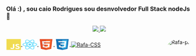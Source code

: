 ### Olá :) , sou caio Rodrigues sou  desnvolvedor Full Stack nodeJs 👋




<div align="center">
  <a href="https://github.com/caio-glind/caio-glind">
  <img height="180em" src="https://github-readme-stats.vercel.app/api?username=caio-glind&show_icons=true&theme=dracula&include_all_commits=true&count_private=true"/>
  <img height="180em" src="https://github-readme-stats.vercel.app/api/top-langs/?username=caio-glind&layout=compact&langs_count=7&theme=dracula"/>
</div>
  
  <div style="display: inline_block"><br>
  <img align="center" alt="Rafa-Js" height="30" width="40" src="https://raw.githubusercontent.com/devicons/devicon/master/icons/javascript/javascript-plain.svg">
  <img align="center" alt="Rafa-React" height="30" width="40" src="https://raw.githubusercontent.com/devicons/devicon/master/icons/react/react-original.svg">
  <img align="center" alt="Rafa-HTML" height="30" width="40" src="https://raw.githubusercontent.com/devicons/devicon/master/icons/html5/html5-original.svg">
  <img align="center" alt="Rafa-CSS" height="30" width="40" src="https://raw.githubusercontent.com/devicons/devicon/master/icons/css3/css3-original.svg">
  <img align="center" alt="Rafa-CSS" height="35" width="40" src="https://cdn.jsdelivr.net/gh/devicons/devicon/icons/nodejs/nodejs-original.svg">
  
  <img align="right" alt="Rafa-pic" height="150" style="border-radius:50px;" src="https://opengameart.org/sites/default/files/forum-attachments/giphy.gif">
</div>
  
  ##
 
